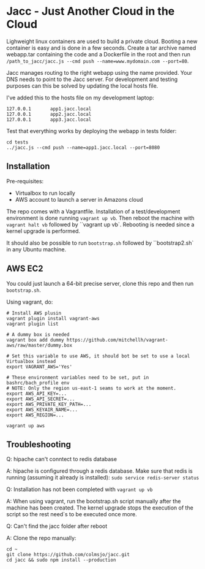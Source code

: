 Jacc - Just Another Cloud in the Cloud
======================================

Lighweight linux containers are used to build a private cloud. Booting a new container is easy
and is done in a few seconds. Create a tar archive named webapp.tar containing the code and a
Dockerfile in the root and then run `/path_to_jacc/jacc.js --cmd push --name=www.mydomain.com --port=80`.

Jacc manages routing to the right webapp using the name provided. Your DNS needs to point
to the Jacc server. For development and testing purposes can this be solved by updating the local
hosts file.

I've added this to the hosts file on my development laptop: 

```
127.0.0.1       app1.jacc.local
127.0.0.1       app2.jacc.local
127.0.0.1       app3.jacc.local
```

Test that everything works by deploying the webapp in tests folder:

```
cd tests
../jacc.js --cmd push --name=app1.jacc.local --port=8080
```


Installation
------------

Pre-requisites:

 * Virtualbox to run locally
 * AWS account to launch a server in Amazons cloud 

The repo comes with a Vagrantfile. Installation of a test/development environment is done running
`vagrant up vb`. Then reboot the machine with `vagrant halt vb` followed by ``vagrant up vb`. 
Rebooting is needed since a kernel upgrade is performed.

It should also be possible to run `bootstrap.sh` followed by ``bootstrap2.sh` in any Ubuntu machine.


## AWS EC2

You could just launch a 64-bit precise server, clone this repo and then run `bootstrap.sh`.

Using vagrant, do:

```
# Install AWS plusin
vagrant plugin install vagrant-aws
vagrant plugin list

# A dummy box is needed
vagrant box add dummy https://github.com/mitchellh/vagrant-aws/raw/master/dummy.box

# Set this variable to use AWS, it should bot be set to use a local Virtualbox instead
export VAGRANT_AWS='Yes'

# These environment variables need to be set, put in bashrc/bach_profile env 
# NOTE: Only the region us-east-1 seams to work at the moment.
export AWS_API_KEY=...
export AWS_API_SECRET=...
export AWS_PRIVATE_KEY_PATH=...
export AWS_KEYAIR_NAME=...
export AWS_REGION=...

vagrant up aws
```


Troubleshooting
---------------

Q: hipache can't conntect to redis database

A: hipache is configured through a redis database. Make sure that redis is running (assuming 
it already is installed): `sudo service redis-server status`


Q: Installation has not been completed with `vagrant up vb`

A: When using vagrant, run the bootstrap.sh script manually after the machine has been created.
The kernel upgrade stops the execution of the script so the rest need`s to be executed once
more.


Q: Can't find the jacc folder after reboot

A: Clone the repo manually:
```
cd ~
git clone https://github.com/colmsjo/jacc.git
cd jacc && sudo npm install --production
```


